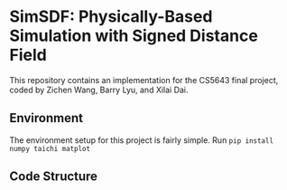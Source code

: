 # SimSDF: Physically-Based Simulation with Signed Distance Field

This repository contains an implementation for the CS5643 final project, coded by Zichen Wang, Barry Lyu, and Xilai Dai.

## Environment
The environment setup for this project is fairly simple. Run
``` pip install numpy taichi matplot ```

## Code Structure
